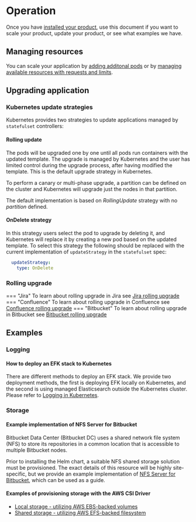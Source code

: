 # Operation
Once you have [installed your product](../installation/INSTALLATION.md), use this document if you want to scale your product, update your product, or see what examples we have.

## Managing resources

You can scale your application by [adding additonal pods](resource_management/RESOURCE_SCALING.md) or by [managing available resources with requests and limits](resource_management/RESOURCE_SCALING.md).

## Upgrading application

### Kubernetes update strategies
Kubernetes provides two strategies to update applications managed by `statefulset` controllers:

#### Rolling update
The pods will be upgraded one by one until all pods run containers with the updated template. The upgrade is managed by 
Kubernetes and the user has limited control during the upgrade process, after having modified the template. This is the default 
upgrade strategy in Kubernetes. 

To perform a canary or multi-phase upgrade, a partition can be defined on the cluster and Kubernetes will upgrade just 
the nodes in that partition. 

The default implementation is based on *RollingUpdate* strategy with no *partition* defined. 

#### OnDelete strategy
In this strategy users select the pod to upgrade by deleting it, and Kubernetes will replace it by creating a new pod
 based on the updated template. To select this strategy the following should be replaced with the current 
 implementation of `updateStrategy` in the `statefulset` spec:

```yaml
  updateStrategy:
    type: OnDelete
```  

### Rolling upgrade

=== "Jira"
       To learn about rolling upgrade in Jira see [Jira rolling upgrade](product_upgrades/JIRA_UPGRADE.md)
=== "Confluence"
       To learn about rolling upgrade in Confluence see [Confluence rolling upgrade](product_upgrades/CONFLUENCE_UPGRADE.md)
=== "Bitbucket"
       To learn about rolling upgrade in Bitbucket see [Bitbucket rolling upgrade](product_upgrades/BITBUCKET_UPGRADE.md)

## Examples
### Logging
#### How to deploy an EFK stack to Kubernetes
There are different methods to deploy an EFK stack. We provide two deployment methods, the first is deploying EFK locally on Kubernetes, and the second is using managed Elasticsearch outside the Kubernetes cluster. Please refer to [Logging in Kubernetes](../examples/logging/efk/EFK.md).

### Storage
#### Example implementation of NFS Server for Bitbucket
Bitbucket Data Center (Bitbucket DC) uses a shared network file system (NFS) to store its repositories in a common location that is accessible to multiple Bitbucket nodes.

Prior to installing the Helm chart, a suitable NFS shared storage solution must be provisioned. The exact details of this resource will be highly site-specific, but we provide an example implementation of [NFS Server for Bitbucket](../examples/storage/nfs/NFS.md), which can be used as a guide.

#### Examples of provisioning storage with the AWS CSI Driver
 * [Local storage - utilizing AWS EBS-backed volumes](../examples/storage/aws/LOCAL_STORAGE.md)
 * [Shared storage - utilizing AWS EFS-backed filesystem](../examples/storage/aws/SHARED_STORAGE.md)
